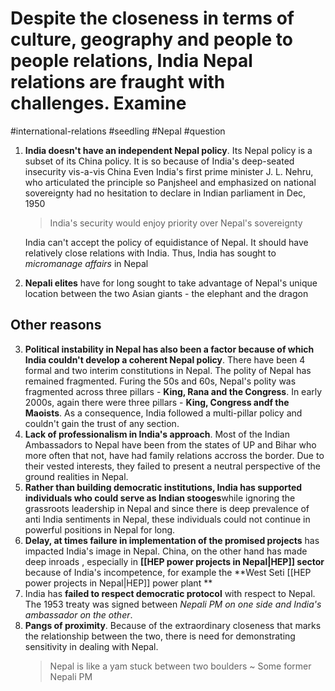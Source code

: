 # Despite the closeness in terms of culture, geography and people to people relations, India Nepal relations are fraught with challenges. Examine
#international-relations #seedling  #Nepal #question


1. **India doesn't have an independent Nepal policy**. Its Nepal policy is a subset of its China policy. It is so because of India's deep-seated insecurity vis-a-vis China
		Even India's first prime minister J. L. Nehru, who articulated the principle so Panjsheel and emphasized on national sovereignty had no hesitation to declare in Indian parliament in Dec, 1950
	> India's security would enjoy priority over Nepal's sovereignty

	India can't accept the policy of equidistance of Nepal. It should have relatively close relations with India. Thus, India has sought to *micromanage affairs* in Nepal
2. **Nepali elites** have for long sought to take advantage of Nepal's unique location between the two Asian giants - the elephant and the dragon 

## Other reasons
3. **Political instability in Nepal has also been a factor because of which India couldn't develop a coherent Nepal policy**. There have been 4 formal and two interim constitutions in Nepal. The polity of Nepal has remained fragmented. Furing the 50s and 60s, Nepal's polity was fragmented across three pillars - **King, Rana and the Congress**. In early 2000s, again there were three pillars - **King, Congress andf the Maoists**. As a consequence, India followed a multi-pillar policy and couldn't gain the trust of any section.
4. **Lack of professionalism in India's approach**. Most of the Indian Ambassadors to Nepal have been from the states of UP and Bihar who more often that not, have had family relations accross the border. Due to their vested interests, they failed to present a neutral perspective of the ground realities in Nepal.
5. **Rather than building democratic institutions, India has supported individuals who could serve as Indian stooges**while ignoring the grassroots leadership in Nepal and since there is deep prevalence of anti India sentiments in Nepal, these individuals could not continue in powerful positions in Nepal for long.
6. **Delay, at times failure in implementation of the promised projects** has impacted India's image in Nepal. China, on the other hand has made deep inroads , especially in **[[HEP power projects in Nepal|HEP]] sector** because of India's incompetence, for example the **West Seti [[HEP power projects in Nepal|HEP]] power plant **
7. India has **failed to respect democratic protocol** with respect to Nepal. The 1953 treaty was signed between *Nepali PM on one side and India's ambassador on the other*.
8. **Pangs of proximity**. Because of the extraordinary closeness that marks the relationship between the two, there is need for demonstrating sensitivity in dealing with Nepal.
	> Nepal is like a yam stuck between two boulders
	> ~ Some former Nepali PM
	